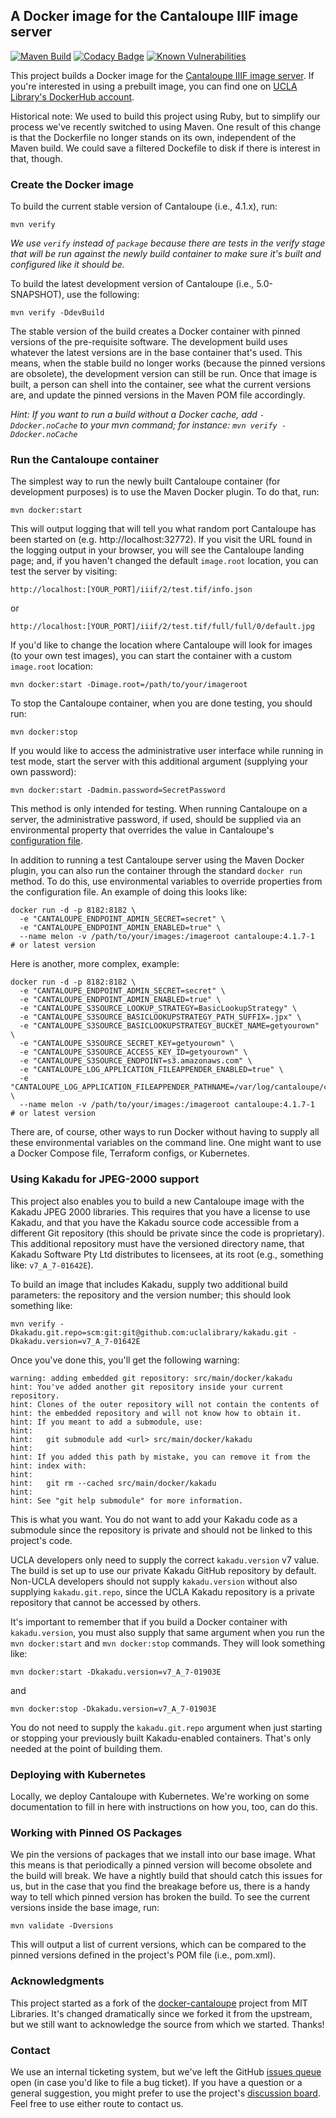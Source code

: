 ## A Docker image for the Cantaloupe IIIF image server
[![Maven Build](https://github.com/uclalibrary/docker-cantaloupe/workflows/Maven%20Build/badge.svg)](https://github.com/UCLALibrary/docker-cantaloupe/actions) [![Codacy Badge](https://app.codacy.com/project/badge/Grade/74e25a3c2515495aafb6b077fdde9a13)](https://www.codacy.com/gh/UCLALibrary/docker-cantaloupe?utm_source=github.com&amp;utm_medium=referral&amp;utm_content=UCLALibrary/docker-cantaloupe&amp;utm_campaign=Badge_Grade) [![Known Vulnerabilities](https://snyk.io/test/github/uclalibrary/docker-cantaloupe/badge.svg)](https://snyk.io/test/github/uclalibrary/docker-cantaloupe)

This project builds a Docker image for the [Cantaloupe IIIF image server](https://cantaloupe-project.github.io/cantaloupe). If you're interested in using a prebuilt image, you can find one on [UCLA Library's DockerHub account](https://hub.docker.com/repository/docker/uclalibrary/cantaloupe).

Historical note: We used to build this project using Ruby, but to simplify our process we've recently switched to using Maven. One result of this change is that the Dockerfile no longer stands on its own, independent of the Maven build. We could save a filtered Dockefile to disk if there is interest in that, though.

### Create the Docker image

To build the current stable version of Cantaloupe (i.e., 4.1.x), run:

    mvn verify

_We use `verify` instead of `package` because there are tests in the verify stage that will be run against the newly build container to make sure it's built and configured like it should be._

To build the latest development version of Cantaloupe (i.e., 5.0-SNAPSHOT), use the following:

    mvn verify -DdevBuild

The stable version of the build creates a Docker container with pinned versions of the pre-requisite software. The development build uses whatever the latest versions are in the base container that's used. This means, when the stable build no longer works (because the pinned versions are obsolete), the development version can still be run. Once that image is built, a person can shell into the container, see what the current versions are, and update the pinned versions in the Maven POM file accordingly.

_Hint: If you want to run a build without a Docker cache, add `-Ddocker.noCache` to your mvn command; for instance: `mvn verify -Ddocker.noCache`_

### Run the Cantaloupe container

The simplest way to run the newly built Cantaloupe container (for development purposes) is to use the Maven Docker plugin. To do that, run:

    mvn docker:start

This will output logging that will tell you what random port Cantaloupe has been started on (e.g. http://localhost:32772). If you visit the URL found in the logging output in your browser, you will see the Cantaloupe landing page; and, if you haven't changed the default `image.root` location, you can test the server by visiting:

    http://localhost:[YOUR_PORT]/iiif/2/test.tif/info.json

or

    http://localhost:[YOUR_PORT]/iiif/2/test.tif/full/full/0/default.jpg

If you'd like to change the location where Cantaloupe will look for images (to your own test images), you can start the container with a custom `image.root` location:

    mvn docker:start -Dimage.root=/path/to/your/imageroot

To stop the Cantaloupe container, when you are done testing, you should run:

    mvn docker:stop

If you would like to access the administrative user interface while running in test mode, start the server with this additional argument (supplying your own password):

    mvn docker:start -Dadmin.password=SecretPassword

This method is only intended for testing. When running Cantaloupe on a server, the administrative password, if used, should be supplied via an environmental property that overrides the value in Cantaloupe's [configuration file](https://github.com/UCLALibrary/docker-cantaloupe/tree/main/src/main/docker/configs).

In addition to running a test Cantaloupe server using the Maven Docker plugin, you can also run the container through the standard `docker run` method. To do this, use environmental variables to override properties from the configuration file. An example of doing this looks like:

    docker run -d -p 8182:8182 \
      -e "CANTALOUPE_ENDPOINT_ADMIN_SECRET=secret" \
      -e "CANTALOUPE_ENDPOINT_ADMIN_ENABLED=true" \
      --name melon -v /path/to/your/images:/imageroot cantaloupe:4.1.7-1  # or latest version

Here is another, more complex, example:

    docker run -d -p 8182:8182 \
      -e "CANTALOUPE_ENDPOINT_ADMIN_SECRET=secret" \
      -e "CANTALOUPE_ENDPOINT_ADMIN_ENABLED=true" \
      -e "CANTALOUPE_S3SOURCE_LOOKUP_STRATEGY=BasicLookupStrategy" \
      -e "CANTALOUPE_S3SOURCE_BASICLOOKUPSTRATEGY_PATH_SUFFIX=.jpx" \
      -e "CANTALOUPE_S3SOURCE_BASICLOOKUPSTRATEGY_BUCKET_NAME=getyourown" \
      -e "CANTALOUPE_S3SOURCE_SECRET_KEY=getyourown" \
      -e "CANTALOUPE_S3SOURCE_ACCESS_KEY_ID=getyourown" \
      -e "CANTALOUPE_S3SOURCE_ENDPOINT=s3.amazonaws.com" \
      -e "CANTALOUPE_LOG_APPLICATION_FILEAPPENDER_ENABLED=true" \
      -e "CANTALOUPE_LOG_APPLICATION_FILEAPPENDER_PATHNAME=/var/log/cantaloupe/cantaloupe.log" \
      --name melon -v /path/to/your/images:/imageroot cantaloupe:4.1.7-1  # or latest version

There are, of course, other ways to run Docker without having to supply all these environmental variables on the command line. One might want to use a Docker Compose file, Terraform configs, or Kubernetes.

### Using Kakadu for JPEG-2000 support

This project also enables you to build a new Cantaloupe image with the Kakadu JPEG 2000 libraries. This requires that you have a license to use Kakadu, and that you have the Kakadu source code accessible from a different Git repository (this should be private since the code is proprietary). This additional repository must have the versioned directory name, that Kakadu Software Pty Ltd distributes to licensees, at its root (e.g., something like: `v7_A_7-01642E`).

To build an image that includes Kakadu, supply two additional build parameters: the repository and the version number; this should look something like:

    mvn verify -Dkakadu.git.repo=scm:git:git@github.com:uclalibrary/kakadu.git -Dkakadu.version=v7_A_7-01642E

Once you've done this, you'll get the following warning:

    warning: adding embedded git repository: src/main/docker/kakadu
    hint: You've added another git repository inside your current repository.
    hint: Clones of the outer repository will not contain the contents of
    hint: the embedded repository and will not know how to obtain it.
    hint: If you meant to add a submodule, use:
    hint: 
    hint:   git submodule add <url> src/main/docker/kakadu
    hint: 
    hint: If you added this path by mistake, you can remove it from the
    hint: index with:
    hint: 
    hint:   git rm --cached src/main/docker/kakadu
    hint: 
    hint: See "git help submodule" for more information.

This is what you want. You do not want to add your Kakadu code as a submodule since the repository is private and should not be linked to this project's code.

UCLA developers only need to supply the correct `kakadu.version` v7 value. The build is set up to use our private Kakadu GitHub repository by default. Non-UCLA developers should not supply `kakadu.version` without also supplying `kakadu.git.repo`, since the UCLA Kakadu repository is a private repository that cannot be accessed by others.

It's important to remember that if you build a Docker container with `kakadu.version`, you must also supply that same argument when you run the `mvn docker:start` and `mvn docker:stop` commands. They will look something like:

    mvn docker:start -Dkakadu.version=v7_A_7-01903E

and

    mvn docker:stop -Dkakadu.version=v7_A_7-01903E

You do not need to supply the `kakadu.git.repo` argument when just starting or stopping your previously built Kakadu-enabled containers. That's only needed at the point of building them.

### Deploying with Kubernetes

Locally, we deploy Cantaloupe with Kubernetes. We're working on some documentation to fill in here with instructions on how you, too, can do this.

### Working with Pinned OS Packages

We pin the versions of packages that we install into our base image. What this means is that periodically a pinned version will become obsolete and the build will break. We have a nightly build that should catch this issues for us, but in the case that you find the breakage before us, there is a handy way to tell which pinned version has broken the build. To see the current versions inside the base image, run:

    mvn validate -Dversions

This will output a list of current versions, which can be compared to the pinned versions defined in the project's POM file (i.e., pom.xml).

### Acknowledgments

This project started as a fork of the [docker-cantaloupe](https://github.com/MITLibraries/docker-cantaloupe) project from MIT Libraries. It's changed dramatically since we forked it from the upstream, but we still want to acknowledge the source from which we started. Thanks!

### Contact
We use an internal ticketing system, but we've left the GitHub [issues queue](https://github.com/UCLALibrary/docker-cantaloupe/issues) open (in case you'd like to file a bug ticket). If you have a question or a general suggestion, you might prefer to use the project's [discussion board](https://github.com/UCLALibrary/docker-cantaloupe/discussions). Feel free to use either route to contact us.
